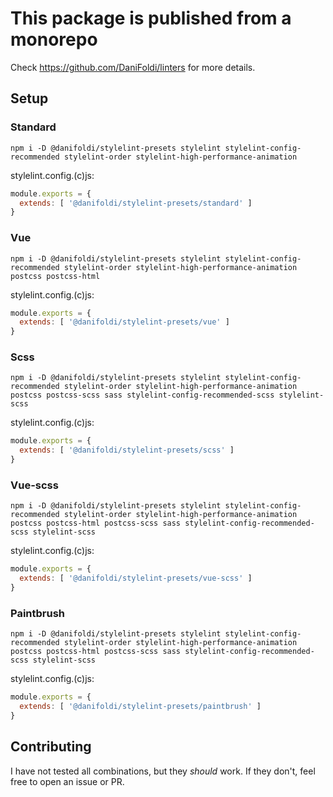 # This package is published from a monorepo

Check https://github.com/DaniFoldi/linters for more details.

## Setup

### Standard

`npm i -D @danifoldi/stylelint-presets stylelint stylelint-config-recommended stylelint-order stylelint-high-performance-animation`

stylelint.config.(c)js:

```js
module.exports = {
  extends: [ '@danifoldi/stylelint-presets/standard' ]
}
```

### Vue

`npm i -D @danifoldi/stylelint-presets stylelint stylelint-config-recommended stylelint-order stylelint-high-performance-animation postcss postcss-html`

stylelint.config.(c)js:

```js
module.exports = {
  extends: [ '@danifoldi/stylelint-presets/vue' ]
}
```

### Scss

`npm i -D @danifoldi/stylelint-presets stylelint stylelint-config-recommended stylelint-order stylelint-high-performance-animation postcss postcss-scss sass stylelint-config-recommended-scss stylelint-scss`

stylelint.config.(c)js:

```js
module.exports = {
  extends: [ '@danifoldi/stylelint-presets/scss' ]
}
```

### Vue-scss

`npm i -D @danifoldi/stylelint-presets stylelint stylelint-config-recommended stylelint-order stylelint-high-performance-animation postcss postcss-html postcss-scss sass stylelint-config-recommended-scss stylelint-scss`

stylelint.config.(c)js:

```js
module.exports = {
  extends: [ '@danifoldi/stylelint-presets/vue-scss' ]
}
```

### Paintbrush

`npm i -D @danifoldi/stylelint-presets stylelint stylelint-config-recommended stylelint-order stylelint-high-performance-animation postcss postcss-html postcss-scss sass stylelint-config-recommended-scss stylelint-scss`

stylelint.config.(c)js:

```js
module.exports = {
  extends: [ '@danifoldi/stylelint-presets/paintbrush' ]
}
```

## Contributing

I have not tested all combinations, but they _should_ work. If they don't, feel free to open an issue or PR.